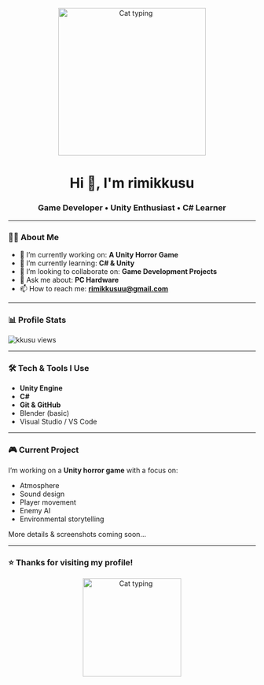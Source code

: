 <p align="center">
  <img src="https://i.imgur.com/YUG3isd.gif" alt="Cat typing" width="300">
</p>


<h1 align="center">Hi 👋, I'm rimikkusu</h1>
<h3 align="center">Game Developer • Unity Enthusiast • C# Learner</h3>

---

### 👨‍💻 About Me

- 🔭 I’m currently working on: **A Unity Horror Game**
- 🌱 I’m currently learning: **C# & Unity**
- 👯 I’m looking to collaborate on: **Game Development Projects**
- 💬 Ask me about: **PC Hardware**
- 📫 How to reach me: **rimikkusuu@gmail.com**

---

### 📊 Profile Stats

<p align="left">
  <img src="https://komarev.com/ghpvc/?username=kkusu&label=Profile%20views&color=0e75b6&style=flat" alt="kkusu views" />
</p>

---

### 🛠️ Tech & Tools I Use

- **Unity Engine**
- **C#**
- **Git & GitHub**
- Blender (basic)
- Visual Studio / VS Code

---

### 🎮 Current Project

I’m working on a **Unity horror game** with a focus on:
- Atmosphere  
- Sound design  
- Player movement  
- Enemy AI  
- Environmental storytelling  

More details & screenshots coming soon...

---

### ⭐ Thanks for visiting my profile!

<p align="center">
  <img src="assets/cat.gif" alt="Cat typing" width="200">
</p>
